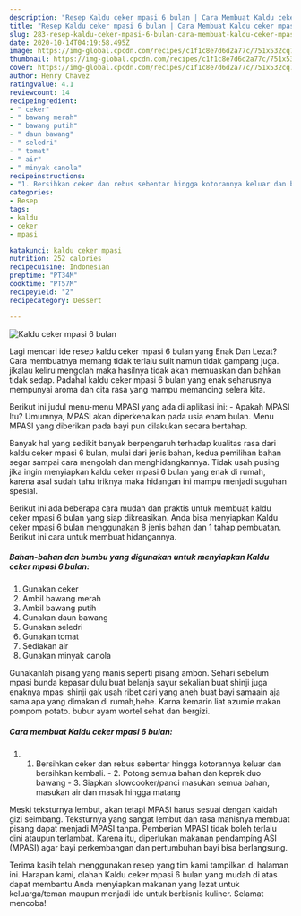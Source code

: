 ```yaml
---
description: "Resep Kaldu ceker mpasi 6 bulan | Cara Membuat Kaldu ceker mpasi 6 bulan Yang Bikin Ngiler"
title: "Resep Kaldu ceker mpasi 6 bulan | Cara Membuat Kaldu ceker mpasi 6 bulan Yang Bikin Ngiler"
slug: 283-resep-kaldu-ceker-mpasi-6-bulan-cara-membuat-kaldu-ceker-mpasi-6-bulan-yang-bikin-ngiler
date: 2020-10-14T04:19:58.495Z
image: https://img-global.cpcdn.com/recipes/c1f1c8e7d6d2a77c/751x532cq70/kaldu-ceker-mpasi-6-bulan-foto-resep-utama.jpg
thumbnail: https://img-global.cpcdn.com/recipes/c1f1c8e7d6d2a77c/751x532cq70/kaldu-ceker-mpasi-6-bulan-foto-resep-utama.jpg
cover: https://img-global.cpcdn.com/recipes/c1f1c8e7d6d2a77c/751x532cq70/kaldu-ceker-mpasi-6-bulan-foto-resep-utama.jpg
author: Henry Chavez
ratingvalue: 4.1
reviewcount: 14
recipeingredient:
- " ceker"
- " bawang merah"
- " bawang putih"
- " daun bawang"
- " seledri"
- " tomat"
- " air"
- " minyak canola"
recipeinstructions:
- "1. Bersihkan ceker dan rebus sebentar hingga kotorannya keluar dan bersihkan kembali. 2. Potong semua bahan dan keprek duo bawang 3. Siapkan slowcooker/panci masukan semua bahan, masukan air dan masak hingga matang"
categories:
- Resep
tags:
- kaldu
- ceker
- mpasi

katakunci: kaldu ceker mpasi 
nutrition: 252 calories
recipecuisine: Indonesian
preptime: "PT34M"
cooktime: "PT57M"
recipeyield: "2"
recipecategory: Dessert

---
```



![Kaldu ceker mpasi 6 bulan](https://img-global.cpcdn.com/recipes/c1f1c8e7d6d2a77c/751x532cq70/kaldu-ceker-mpasi-6-bulan-foto-resep-utama.jpg)

Lagi mencari ide resep kaldu ceker mpasi 6 bulan yang Enak Dan Lezat? Cara membuatnya memang tidak terlalu sulit namun tidak gampang juga. jikalau keliru mengolah maka hasilnya tidak akan memuaskan dan bahkan tidak sedap. Padahal kaldu ceker mpasi 6 bulan yang enak seharusnya mempunyai aroma dan cita rasa yang mampu memancing selera kita.

Berikut ini judul menu-menu MPASI yang ada di aplikasi ini: - Apakah MPASI Itu? Umumnya, MPASI akan diperkenalkan pada usia enam bulan. Menu MPASI yang diberikan pada bayi pun dilakukan secara bertahap.

Banyak hal yang sedikit banyak berpengaruh terhadap kualitas rasa dari kaldu ceker mpasi 6 bulan, mulai dari jenis bahan, kedua pemilihan bahan segar sampai cara mengolah dan menghidangkannya. Tidak usah pusing jika ingin menyiapkan kaldu ceker mpasi 6 bulan yang enak di rumah, karena asal sudah tahu triknya maka hidangan ini mampu menjadi suguhan spesial.


Berikut ini ada beberapa cara mudah dan praktis untuk membuat kaldu ceker mpasi 6 bulan yang siap dikreasikan. Anda bisa menyiapkan Kaldu ceker mpasi 6 bulan menggunakan 8 jenis bahan dan 1 tahap pembuatan. Berikut ini cara untuk membuat hidangannya.

<!--inarticleads1-->

##### Bahan-bahan dan bumbu yang digunakan untuk menyiapkan Kaldu ceker mpasi 6 bulan:

1. Gunakan  ceker
1. Ambil  bawang merah
1. Ambil  bawang putih
1. Gunakan  daun bawang
1. Gunakan  seledri
1. Gunakan  tomat
1. Sediakan  air
1. Gunakan  minyak canola


Gunakanlah pisang yang manis seperti pisang ambon. Sehari sebelum mpasi bunda kepasar dulu buat belanja sayur sekalian buat shinji juga enaknya mpasi shinji gak usah ribet cari yang aneh buat bayi samaain aja sama apa yang dimakan di rumah,hehe. Karna kemarin liat azumie makan pompom potato. bubur ayam wortel sehat dan bergizi. 

<!--inarticleads2-->

##### Cara membuat Kaldu ceker mpasi 6 bulan:

1. 1. Bersihkan ceker dan rebus sebentar hingga kotorannya keluar dan bersihkan kembali. - 2. Potong semua bahan dan keprek duo bawang - 3. Siapkan slowcooker/panci masukan semua bahan, masukan air dan masak hingga matang


Meski teksturnya lembut, akan tetapi MPASI harus sesuai dengan kaidah gizi seimbang. Teksturnya yang sangat lembut dan rasa manisnya membuat pisang dapat menjadi MPASI tanpa. Pemberian MPASI tidak boleh terlalu dini ataupun terlambat. Karena itu, diperlukan makanan pendamping ASI (MPASI) agar bayi perkembangan dan pertumbuhan bayi bisa berlangsung. 

Terima kasih telah menggunakan resep yang tim kami tampilkan di halaman ini. Harapan kami, olahan Kaldu ceker mpasi 6 bulan yang mudah di atas dapat membantu Anda menyiapkan makanan yang lezat untuk keluarga/teman maupun menjadi ide untuk berbisnis kuliner. Selamat mencoba!
